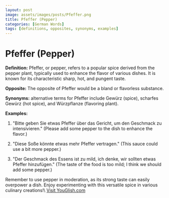 ```yaml
---
layout: post
image: assets/images/posts/Pfeffer.png
title: Pfeffer (Pepper)
categories: [German Words]
tags: [definitions, opposites, synonyms, examples]
---
```


# Pfeffer (Pepper)

**Definition:** Pfeffer, or pepper, refers to a popular spice derived from the pepper plant, typically used to enhance the flavor of various dishes. It is known for its characteristic sharp, hot, and pungent taste.

**Opposite:** The opposite of Pfeffer would be a bland or flavorless substance.

**Synonyms:** alternative terms for Pfeffer include Gewürz (spice), scharfes Gewürz (hot spice), and Würzpflanze (flavoring plant).

**Examples:**

1. "Bitte geben Sie etwas Pfeffer über das Gericht, um den Geschmack zu intensivieren." (Please add some pepper to the dish to enhance the flavor.)

2. "Diese Soße könnte etwas mehr Pfeffer vertragen." (This sauce could use a bit more pepper.)

3. "Der Geschmack des Essens ist zu mild, ich denke, wir sollten etwas Pfeffer hinzufügen." (The taste of the food is too mild; I think we should add some pepper.)

Remember to use pepper in moderation, as its strong taste can easily overpower a dish. Enjoy experimenting with this versatile spice in various culinary creations!\ <a id="yg-widget-0" class="youglish-widget" data-query="Pfeffer" data-lang="german" data-components="8412" data-auto-start="0" data-bkg-color="theme_light" data-title="How%20to%20pronounce%20Pfeffer%20in%20German"  rel="nofollow" href="https://youglish.com">Visit YouGlish.com</a><script async src="https://youglish.com/public/emb/widget.js" charset="utf-8"></script>